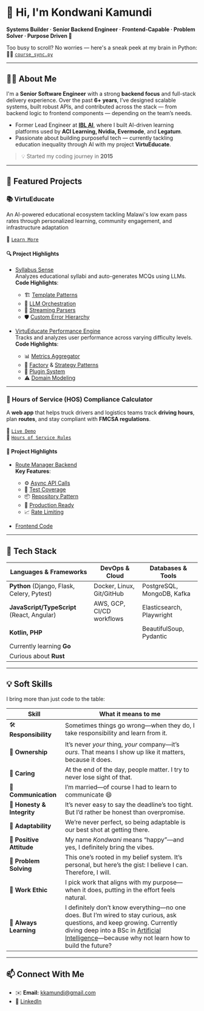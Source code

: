 # 👋 Hi, I'm Kondwani Kamundi

**Systems Builder · Senior Backend Engineer · Frontend-Capable · Problem Solver · Purpose Driven 🚀**

Too busy to scroll? No worries — here's a sneak peek at my brain in Python:  
🧠🐍 [`course_sync.py`](https://github.com/PempheroKamundi/course-sync)

---

## 👨‍💻 About Me

I'm a **Senior Software Engineer** with a strong **backend focus** and full-stack delivery experience. Over the past **6+ years**, I’ve designed scalable systems, built robust APIs, and contributed across the stack — from backend logic to frontend components — depending on the team’s needs.

- Former Lead Engineer at **[IBL AI](https://ibl.ai/)**, where I built AI-driven learning platforms used by **ACI Learning, Nvidia, Evermode**, and **Legatum**.
- Passionate about building purposeful tech — currently tackling education inequality through AI with my project **VirtuEducate**.

> 💡 Started my coding journey in **2015**

---

## 🚀 Featured Projects

### 📚 VirtuEducate  
An AI-powered educational ecosystem tackling Malawi's low exam pass rates through personalized learning, community engagement, and infrastructure adaptation

🔗 [`Learn More`](https://github.com/Virtu-E)  

#### 🔍 Project Highlights
- [Syllabus Sense](https://github.com/PempheroKamundi/syllabus_sense)  
  Analyzes educational syllabi and auto-generates MCQs using LLMs.  
  **Code Highlights**:
  - 🏗️ [Template Patterns](https://github.com/PempheroKamundi/syllabus_sense/blob/main/_base_syllabus_ai_graph_template.py#L68-L124)
  - 🧠 [LLM Orchestration](https://github.com/PempheroKamundi/syllabus_sense/blob/main/syllabus_ai_graph.py#L146-L187)
  - 🔄 [Streaming Parsers](https://github.com/PempheroKamundi/syllabus_sense/blob/main/document_parser/syllabus_parser.py#L62-L73)
  - 🛡️ [Custom Error Hierarchy](https://github.com/PempheroKamundi/syllabus_sense/blob/main/exceptions.py)
    
- [VirtuEducate Performance Engine](https://github.com/PempheroKamundi/performance_engine)  
  Tracks and analyzes user performance across varying difficulty levels.  
  **Code Highlights**:
  - 📊 [Metrics Aggregator](https://github.com/PempheroKamundi/performance_engine/blob/main/metrics/metrics_aggregator.py#L59-L100)
  - 🧩 [Factory](https://github.com/PempheroKamundi/performance_engine/blob/main/performance_engine.py#L142-L159) & [Strategy Patterns](https://github.com/PempheroKamundi/performance_engine/blob/main/metrics/metric_types.py#L24-L37)
  - 🔄 [Plugin System](https://github.com/PempheroKamundi/performance_engine/blob/main/metrics/metrics_aggregator.py#L36-L60)
  - ⚠️ [Domain Modeling](https://github.com/PempheroKamundi/performance_engine/blob/main/data_types.py)
    
---

### 🚛 Hours of Service (HOS) Compliance Calculator  
A **web app** that helps truck drivers and logistics teams track **driving hours**, plan **routes**, and stay compliant with **FMCSA regulations**.

🔗 [`Live Demo`](https://web-production-03ad.up.railway.app/)  
🔗 [`Hours of Service Rules`](https://www.fmcsa.dot.gov/regulations/hours-service/summary-hours-service-regulations)  

#### 🧠 Project Highlights
- [Route Manager Backend](https://github.com/PempheroKamundi/route_manager)  
  **Key Features**:
  - ⚙️ [Async API Calls](https://github.com/PempheroKamundi/route_manager/blob/main/routing/route_planner/standard_route_planner.py#L282-L290)
  - 🧪 [Test Coverage](https://github.com/PempheroKamundi/route_manager/blob/main/routing/tests/test_driver_state.py)
  - 📦 [Repository Pattern](https://github.com/PempheroKamundi/route_manager/blob/main/repository/async_/osrm_repository.py#L123-L148)
  - 🚀 [Production Ready](https://github.com/PempheroKamundi/route_manager/blob/main/.pre-commit-config.yaml)
  - 📈 [Rate Limiting](https://github.com/PempheroKamundi/route_manager/blob/main/trip_planner/views.py#L26-L39)

- [Frontend Code](https://github.com/PempheroKamundi/electronic_logger_web)

---

## 🧰 Tech Stack

| **Languages & Frameworks**                    | **DevOps & Cloud**         | **Databases & Tools**            |
|----------------------------------------------|----------------------------|----------------------------------|
| **Python** (Django, Flask, Celery, Pytest)   | Docker, Linux, Git/GitHub  | PostgreSQL, MongoDB, Kafka       |
| **JavaScript/TypeScript** (React, Angular)   | AWS, GCP, CI/CD workflows  | Elasticsearch, Playwright        |
| **Kotlin, PHP**                              |                            | BeautifulSoup, Pydantic          |
| Currently learning **Go**                    |                            |                                  |
| Curious about **Rust**                       |                            |                                  |

---

## 💡 Soft Skills

I bring more than just code to the table:

| Skill              | What it means to me |
|--------------------|-------------|
| 🛠 **Responsibility** | Sometimes things go wrong—when they do, I take responsibility and learn from it. |
| 🏢 **Ownership** | It’s never *your* thing, *your* company—it’s *ours*. That means I show up like it matters, because it does. |
| 💙 **Caring** | At the end of the day, people matter. I try to never lose sight of that. |
| 💬 **Communication** | I’m married—of course I had to learn to communicate 😄 |
| 🤝 **Honesty & Integrity** | It’s never easy to say the deadline’s too tight. But I’d rather be honest than overpromise. |
| 🔄 **Adaptability** | We’re never perfect, so being adaptable is our best shot at getting there. |
| 🌟 **Positive Attitude** | My name *Kondwani* means “happy”—and yes, I definitely bring the vibes. |
| 🧩 **Problem Solving** | This one’s rooted in my belief system. It’s personal, but here’s the gist: I believe I can. Therefore, I will. |
| 💼 **Work Ethic** | I pick work that aligns with my purpose—when it does, putting in the effort feels natural. |
| 🌻 **Always Learning** | I definitely don’t know everything—no one does. But I’m wired to stay curious, ask questions, and keep growing. Currently diving deep into a BSc in [Artificial Intelligence](https://www.iu.org/bachelors/applied-artificial-intelligence/on-campus/)—because why not learn how to build the future? |


---

## 📫 Connect With Me

- ✉️ **Email:** kkamundi@gmail.com  
- 🔗 [LinkedIn](https://www.linkedin.com/in/kondwani-kamundi-771517159/)

